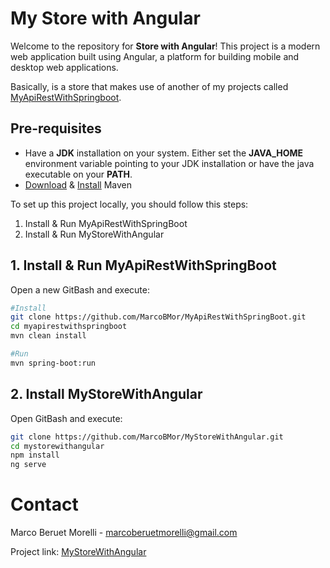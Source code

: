 # My Store with Angular

Welcome to the repository for **Store with Angular**! This project is a modern web application built using Angular, a platform for building mobile and desktop web applications.

Basically, is a store that makes use of another of my projects called [MyApiRestWithSpringboot](https://github.com/MarcoBMor/MyApiRestWithSpringBoot.git).

## Pre-requisites
- Have a **JDK** installation on your system. Either set the **JAVA_HOME** environment variable pointing to your JDK installation or have the java executable on your **PATH**.
- [Download](https://maven.apache.org/download.cgi) & [Install](https://maven.apache.org/install.html) Maven
  
To set up this project locally, you should follow this steps:
  1. Install & Run MyApiRestWithSpringBoot
  2. Install & Run MyStoreWithAngular

## 1. Install & Run MyApiRestWithSpringBoot
Open a new GitBash and execute:
````bash
#Install
git clone https://github.com/MarcoBMor/MyApiRestWithSpringBoot.git 
cd myapirestwithspringboot
mvn clean install

#Run
mvn spring-boot:run
````
## 2. Install MyStoreWithAngular
Open GitBash and execute:
````bash
git clone https://github.com/MarcoBMor/MyStoreWithAngular.git
cd mystorewithangular
npm install
ng serve
````



# Contact
Marco Beruet Morelli - marcoberuetmorelli@gmail.com

Project link: [MyStoreWithAngular](https://github.com/MarcoBMor/MyStoreWithAngular)
